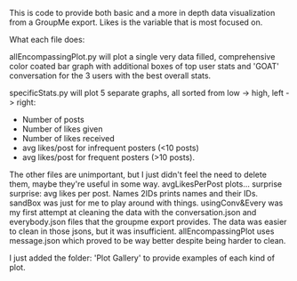 This is code to provide both basic and a more in depth data visualization from a GroupMe export. Likes is the variable that is most focused on. 

What each file does:

allEncompassingPlot.py will plot a single very data filled, comprehensive color coated bar graph with additional boxes of top user stats and 'GOAT' conversation for the 3 users with the best overall stats. 

specificStats.py will plot 5 separate graphs, all sorted from low -> high, left -> right:
- Number of posts 
- Number of likes given
- Number of likes received
- avg likes/post for infrequent posters (<10 posts)
- avg likes/post for frequent posters (>10 posts).
  
The other files are unimportant, but I just didn't feel the need to delete them, maybe they're useful in some way. 
avgLikesPerPost plots... surprise surprise: avg likes per post.
Names 2IDs prints names and their IDs. 
sandBox was just for me to play around with things.
usingConv&Every was my first attempt at cleaning the data with the conversation.json and everybody.json files that the groupme export provides. The data was easier to clean in those jsons, but it was insufficient. allEncompassingPlot uses message.json which proved to be way better despite being harder to clean.

I just added the folder: 'Plot Gallery' to provide examples of each kind of plot.
